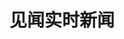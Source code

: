 ---
description: 华尔街日报旗下的中文信息，界面风格强烈。这个app算是表里都有料的。
layout: post
results:
- primaryGenreName: Finance
  version: '1.0.0'
  trackViewUrl: https://itunes.apple.com/cn/app/jian-wen-shi-shi-xin-wen/id797430606?mt=8&uo=4
  artworkUrl100: http://a698.phobos.apple.com/us/r30/Purple6/v4/47/16/8c/47168c11-885c-4fae-1c50-15424c18896f/mzl.erbcryfs.png
  artworkUrl60: http://a1779.phobos.apple.com/us/r30/Purple4/v4/c4/43/81/c44381f4-fe48-28cb-9c86-fd23a556615a/57_57.png
  userRatingCountForCurrentVersion: 3
  sellerName: Shanghai Aniu Information Technology Co., Ltd.
  supportedDevices:
  - iPadMini
  - iPhone5c
  - iPhone5
  - iPodTouchFifthGen
  - iPad2Wifi
  - iPadMini4G
  - iPodTouchourthGen
  - iPadThirdGen
  - iPhone5s
  - iPhone-3GS
  - iPad23G
  - iPadFourthGen
  - iPadFourthGen4G
  - iPhone4
  - iPhone4S
  - iPadThirdGen4G
  genres:
  - 财务
  - 新闻
  trackName: 见闻实时新闻
  description: 华尔街见闻旗下实时金融资讯平台，外汇、商品、债券、股市24小时全覆盖，华人投资者可以在这里获得最快速、最精准的全球财经资讯和市场行情。
  price: 0
  trackId: 797430606
  releaseDate: '2014-02-04T06:18:26Z'
  screenshotUrls:
  - http://a3.mzstatic.com/us/r30/Purple/v4/41/89/4c/41894c48-32b0-7c5d-68e6-fb3947d7d9dc/screen1136x1136.jpeg
  - http://a4.mzstatic.com/us/r30/Purple/v4/fd/be/6a/fdbe6a2b-555d-3e0a-042f-67100b96e56e/screen1136x1136.jpeg
  - http://a3.mzstatic.com/us/r30/Purple6/v4/3e/25/c7/3e25c784-fdf5-6ed3-3e42-394b99e2e7c3/screen1136x1136.jpeg
  - http://a4.mzstatic.com/us/r30/Purple4/v4/a6/f2/a6/a6f2a64b-cc37-f774-b52f-e1992f29f997/screen1136x1136.jpeg
  - http://a1.mzstatic.com/us/r30/Purple6/v4/dc/40/86/dc408603-b955-9366-4bc5-7c3119a29a0e/screen1136x1136.jpeg
  artistViewUrl: https://itunes.apple.com/cn/artist/shang-hai-niu-xin-xi-ke-ji/id738227480?uo=4
  primaryGenreId: 6015
  averageUserRatingForCurrentVersion: 5
  kind: software
  fileSizeBytes: '3309749'
  bundleId: com.StoneToGold.HEJNews
  trackContentRating: 4+
  artistName: 上海阿牛信息科技有限公司
  trackCensoredName: 见闻实时新闻
  isGameCenterEnabled: false
  contentAdvisoryRating: 4+
  languageCodesISO2A:
  - EN
  features: &a []
  wrapperType: software
  artworkUrl512: http://a698.phobos.apple.com/us/r30/Purple6/v4/47/16/8c/47168c11-885c-4fae-1c50-15424c18896f/mzl.erbcryfs.png
  formattedPrice: 免费
  artistId: 738227480
  genreIds:
  - '6015'
  - '6009'
  currency: CNY
  ipadScreenshotUrls: *a
category: 财务
tags: tag1
resultCount: 1
title: 见闻实时新闻

---